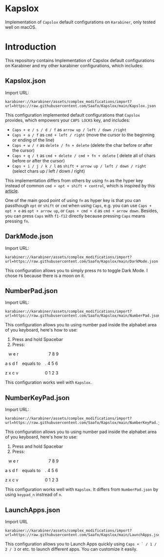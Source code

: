 # Kapslox

Implementation of `Capslox` default configurations on `Karabiner`, only tested well on macOS.

# Introduction

This repository contains Implementation of Capslox default configurations on Karabiner and my other karabiner configurations, which includes:

## Kapslox.json

Import URL:

```
karabiner://karabiner/assets/complex_modifications/import?url=https://raw.githubusercontent.com/Saafo/Kapslox/main/Kapslox.json
```

This configuration implemented default configurations that `Capslox` provides, which empowers your `CAPS LOCKS` key, and includes:

* `Caps + e / s / d / f` as `arrow up / left / down /right`
* `Caps + a / f` as `cmd + left / right` (move the cursor to the beginning or ending of the line)
* `Caps + w / r` as `delete / fn + delete` (delete the char before or after the cursor)
* `Caps + q / t` as `cmd + delete / cmd + fn + delete` ( delete all of chars before or after the cursor)
* `Caps + i / j / k / l` as `shift + arrow up / left / down / right` (select chars up / left / down / right)

This implementation differs from others by using `fn` as the hyper key instead of common `cmd + opt + shift + control`, which is inspired by this [article](https://joey.blue/2021/04/08/Karabiner-Elements-%E4%B9%8B-%E4%BB%8B%E7%BB%8D%E5%92%8C%E4%BD%BF%E7%94%A8%EF%BC%88part-1%EF%BC%89/).

One of the main good point of using `fn` as hyper key is that you can passthough `opt` or `shift` or `cmd` when using `Caps`, e.g. you can use `Caps + opt + e` as `opt + arrow up`, or `Caps + cmd + d` as `cmd + arrow down`. Besides, you can press `Caps` with `f1-f12` directly because pressing `Caps` means pressing `fn`.

## DarkMode.json

Import URL:

```
karabiner://karabiner/assets/complex_modifications/import?url=https://raw.githubusercontent.com/Saafo/Kapslox/main/DarkMode.json
```

This configuration allows you to simply press `F6` to toggle Dark Mode. I chose `F6` because there is a moon on it.

## NumberPad.json

Import URL:

```
karabiner://karabiner/assets/complex_modifications/import?url=https://raw.githubusercontent.com/Saafo/Kapslox/main/NumberPad.json
```

This configuration allows you to using number pad inside the alphabet area of you keyboard, here's how to use:

1. Press and hold Spacebar
2. Press:

&ensp; w e r &ensp; &ensp; &ensp; &ensp; &ensp; &ensp; &ensp; &ensp; &ensp;7 8 9

a s d f &ensp; equals to &ensp; . 4 5 6

z x c v &ensp; &ensp; &ensp; &ensp; &ensp; &ensp; &ensp; &ensp;0 1 2 3

This configuration works well with `Kapslox`.

## NumberKeyPad.json

Import URL:

```
karabiner://karabiner/assets/complex_modifications/import?url=https://raw.githubusercontent.com/Saafo/Kapslox/main/NumberKeyPad.json
```

This configuration allows you to using number pad inside the alphabet area of you keyboard, here's how to use:

1. Press and hold Spacebar
2. Press:

&ensp; w e r &ensp; &ensp; &ensp; &ensp; &ensp; &ensp; &ensp; &ensp; &ensp;7 8 9

a s d f &ensp; equals to &ensp; . 4 5 6

z x c v &ensp; &ensp; &ensp; &ensp; &ensp; &ensp; &ensp; &ensp;0 1 2 3

This configuration works well with `Kapslox`. It differs from `NumberPad.json` by using `keypad_n` instread of `n`.

## LaunchApps.json

Import URL

```
karabiner://karabiner/assets/complex_modifications/import?url=https://raw.githubusercontent.com/Saafo/Kapslox/main/LaunchApps.json
```

This configuration allows you to Launch Apps quickly using ``Caps + ` / 1 / 2 / 3`` or etc. to launch different apps. You can customize it easily.

